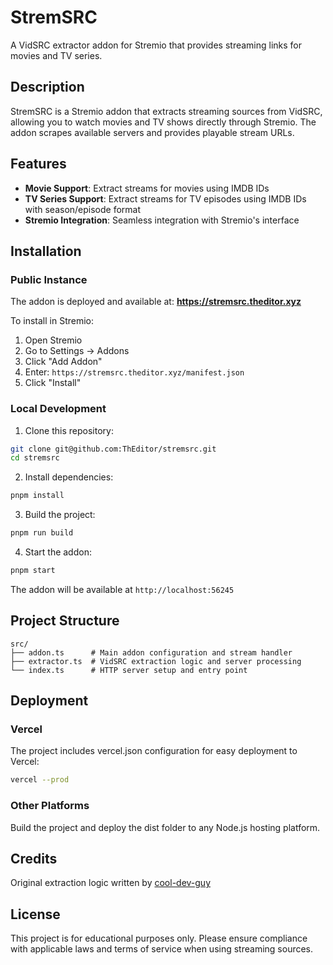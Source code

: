 # StremSRC

A VidSRC extractor addon for Stremio that provides streaming links for movies and TV series.

## Description

StremSRC is a Stremio addon that extracts streaming sources from VidSRC, allowing you to watch movies and TV shows directly through Stremio. The addon scrapes available servers and provides playable stream URLs.

## Features

- **Movie Support**: Extract streams for movies using IMDB IDs
- **TV Series Support**: Extract streams for TV episodes using IMDB IDs with season/episode format
- **Stremio Integration**: Seamless integration with Stremio's interface

## Installation

### Public Instance

The addon is deployed and available at: **https://stremsrc.theditor.xyz**

To install in Stremio:
1. Open Stremio
2. Go to Settings → Addons
3. Click "Add Addon" 
4. Enter: `https://stremsrc.theditor.xyz/manifest.json`
5. Click "Install"

### Local Development

1. Clone this repository:
```bash
git clone git@github.com:ThEditor/stremsrc.git
cd stremsrc
```

2. Install dependencies:
```bash
pnpm install
```

3. Build the project:
```bash
pnpm run build
```

4. Start the addon:
```bash
pnpm start
```

The addon will be available at `http://localhost:56245`

## Project Structure

```
src/
├── addon.ts      # Main addon configuration and stream handler
├── extractor.ts  # VidSRC extraction logic and server processing
└── index.ts      # HTTP server setup and entry point
```

## Deployment

### Vercel

The project includes vercel.json configuration for easy deployment to Vercel:

```bash
vercel --prod
```

### Other Platforms

Build the project and deploy the dist folder to any Node.js hosting platform.

## Credits

Original extraction logic written by [cool-dev-guy](https://github.com/cool-dev-guy/vidsrc.ts)

## License

This project is for educational purposes only. Please ensure compliance with applicable laws and terms of service when using streaming sources.